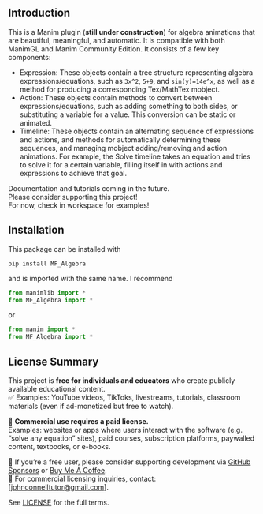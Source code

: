 ## Introduction

This is a Manim plugin (**still under construction**) for algebra animations that are beautiful, meaningful, and automatic. It is compatible with both ManimGL and Manim Community Edition. It consists of a few key components: 
- Expression: These objects contain a tree structure representing algebra expressions/equations, such as `3x^2`, `5+9`, and `sin(y)=14e^x`, as well as a method for producing a corresponding Tex/MathTex mobject.
- Action: These objects contain methods to convert between expressions/equations, such as adding something to both sides, or substituting a variable for a value. This conversion can be static or animated.
- Timeline: These objects contain an alternating sequence of expressions and actions, and methods for automatically determining these sequences, and managing mobject adding/removing and action animations. For example, the Solve timeline takes an equation and tries to solve it for a certain variable, filling itself in with actions and expressions to achieve that goal.


Documentation and tutorials coming in the future. \
Please consider supporting this project! \
For now, check in workspace for examples!


## Installation

This package can be installed with
```
pip install MF_Algebra
```
and is imported with the same name. I recommend
```py
from manimlib import *
from MF_Algebra import *
```
or
```py
from manim import *
from MF_Algebra import *
```


## License Summary

This project is **free for individuals and educators** who create publicly available educational content.  
✅ Examples: YouTube videos, TikToks, livestreams, tutorials, classroom materials (even if ad-monetized but free to watch).  

🚫 **Commercial use requires a paid license.**  
Examples: websites or apps where users interact with the software (e.g. “solve any equation” sites), paid courses, subscription platforms, paywalled content, textbooks, or e-books.  

🙏 If you’re a free user, please consider supporting development via [GitHub Sponsors](https://github.com/sponsors/YOUR_USERNAME) or [Buy Me A Coffee](buymeacoffee.com/themathematicfanatic).  
💼 For commercial licensing inquiries, contact: [johnconnelltutor@gmail.com].

See [LICENSE](./LICENSE.md) for the full terms.









